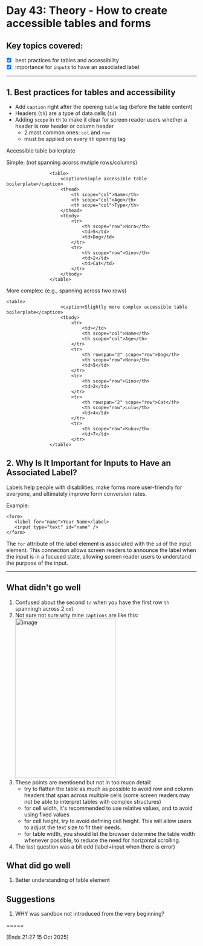 # Day 43: Theory - How to create accessible tables and forms

## Key topics covered:
- [x] best practices for tables and accessibility
- [x] importance for `input`s to have an associated label

----

## 1. Best practices for tables and accessibility
- Add `caption` right after the opening `table` tag (before the table content)
- Headers (`th`) are a type of data cells (`td`)
- Adding `scope` in `th` to make it clear for screen reader users whether a header is row header or column header
  - 2 most common ones: `col` and `row`
  - must be applied on every `th` opening tag

Accessible table boilerplate

Simple: (not spanning acorss mutiple rows/columns)
```
                <table>
                    <caption>Simple accessible table boilerplate</caption>
                    <thead>
                        <th scope="col">Name</th>
                        <th scope="col">Age</th>
                        <th scope="col">Type</th>
                    </thead>
                    <tbody>
                        <tr>
                            <th scope="row">Nora</th>
                            <td>5</td>
                            <td>Dog</td>
                        </tr>
                        <tr>
                            <th scope="row">Gino</th>
                            <td>2</td>
                            <td>Cat</td>
                        </tr>
                    </tbody>
                </table>
```
More complex: (e.g., spanning across two rows)
```
<table>
                    <caption>Slightly more complex accessible table boilerplate</caption>
                    <tbody>
                        <tr>
                            <td></td>
                            <th scope="col">Name</th>
                            <th scope="col">Age</th>
                        </tr>
                        <tr>
                            <th rowspan="2" scope="row">Dog</th>
                            <th scope="row">Nora</th>
                            <td>5</td>
                        </tr>
                        <tr>
                            <th scope="row">Gino</th>
                            <td>2</td>
                        </tr>
                        <tr>
                            <th rowspan="2" scope="row">Cat</th>
                            <th scope="row">Lulu</th>
                            <td>4</td>
                        </tr>
                        <tr>
                            <th scope="row">Kuku</th>
                            <td>7</td>
                        </tr>
                </table>
```

## 2. Why Is It Important for Inputs to Have an Associated Label?
Labels help people with disabilities, make forms more user-friendly for everyone, and ultimately improve form conversion rates.

Example:
```
<form>
   <label for="name">Your Name</label>
   <input type="text" id="name" />
</form>
```
The `for` attribute of the label element is associated with the `id` of the input element. This connection allows screen readers to announce the label when the input is in a focused state, allowing screen reader users to understand the purpose of the input.

----

## What didn't go well
1. Confused about the second `tr` when you have the first row `th` spanningh across 2 `col`
2. Not sure not sure why mine `captions` are like this:   
   <img width="265" height="422" alt="image" src="https://github.com/user-attachments/assets/81f815d0-2bd1-4608-b616-26e6b8f9b939" />
3. These points are mentioend but not in too mucn detail:
   - try to flatten the table as much as possible to avoid row and column headers that span across multiple cells (some screen readers may not be able to interpret tables with complex structures)
   - for cell width, it's recommended to use relative values, and to avoid using fixed values
   - for cell height, try to avoid defining cell height. This will allow users to adjust the text size to fit their needs.
   - for table width, you should let the browser determine the table width whenever possible, to reduce the need for horizontal scrolling.
4. The last question was a bit odd (label+input when there is error)


## What did go well
1. Better understanding of table element
   
## Suggestions
1. WHY was sandbox not introduced from the very beginning?

=====

[Ends 21:27 15 Oct 2025]
